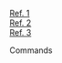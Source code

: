[Ref. 1](https://www.rubyguides.com/2019/02/ruby-rake/)<br>
[Ref. 2](https://medium.com/swlh/understanding-rake-in-ruby-9eaf7f7b20cc)<br>
[Ref. 3](https://www.tracylum.com/blog/2016-12-27-how-to-write-a-rake-task/)

Commands

```

```